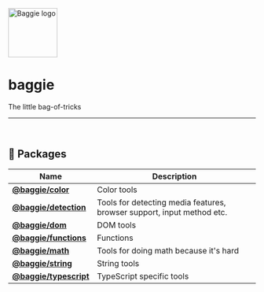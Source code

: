 <img alt="Baggie logo" src="https://github.com/larsmunkholm/baggie/raw/master/graphics/baggie.svg" height="100" />

<h1>baggie</h1>

The little bag-of-tricks
<hr>
<br>

## 🎁 Packages
| Name | Description |
| ---- | ----------- |
| **[@baggie/color](https://www.npmjs.com/package/@baggie/color#readme)** | Color tools |
| **[@baggie/detection](https://www.npmjs.com/package/@baggie/detection#readme)** | Tools for detecting media features, browser support, input method etc. |
| **[@baggie/dom](https://www.npmjs.com/package/@baggie/dom#readme)** | DOM tools |
| **[@baggie/functions](https://www.npmjs.com/package/@baggie/functions#readme)** | Functions |
| **[@baggie/math](https://www.npmjs.com/package/@baggie/math#readme)** | Tools for doing math because it's hard |
| **[@baggie/string](https://www.npmjs.com/package/@baggie/string#readme)** | String tools |
| **[@baggie/typescript](https://www.npmjs.com/package/@baggie/typescript#readme)** | TypeScript specific tools |
